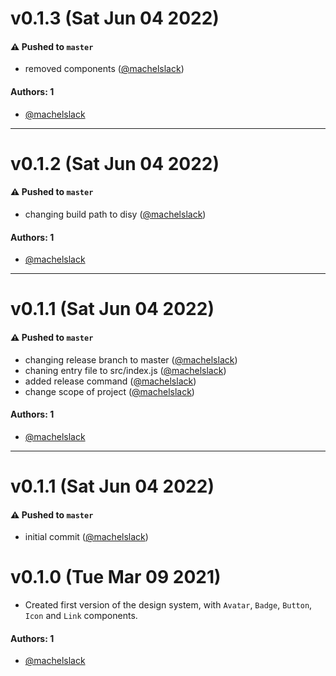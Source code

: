# v0.1.3 (Sat Jun 04 2022)

#### ⚠️ Pushed to `master`

- removed components ([@machelslack](https://github.com/machelslack))

#### Authors: 1

- [@machelslack](https://github.com/machelslack)

---

# v0.1.2 (Sat Jun 04 2022)

#### ⚠️ Pushed to `master`

- changing build path to disy ([@machelslack](https://github.com/machelslack))

#### Authors: 1

- [@machelslack](https://github.com/machelslack)

---

# v0.1.1 (Sat Jun 04 2022)

#### ⚠️ Pushed to `master`

- changing release branch to master ([@machelslack](https://github.com/machelslack))
- chaning entry file to src/index.js ([@machelslack](https://github.com/machelslack))
- added release command ([@machelslack](https://github.com/machelslack))
- change scope of project ([@machelslack](https://github.com/machelslack))

#### Authors: 1

- [@machelslack](https://github.com/machelslack)

---

# v0.1.1 (Sat Jun 04 2022)

#### ⚠️ Pushed to `master`

- initial commit ([@machelslack](https://github.com/machelslack))

# v0.1.0 (Tue Mar 09 2021)

- Created first version of the design system, with `Avatar`, `Badge`, `Button`, `Icon` and `Link` components.

#### Authors: 1

- [@machelslack](https://github.com/machelslack)
